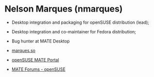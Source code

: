# Nelson Marques (nmarques)

  * Desktop integration and packaging for openSUSE distribution (lead);

  * Desktop integration and co-maintainer for Fedora distribution;

  * Bug hunter at MATE Desktop

  * [ marques.so](https://marques.so)

  * [ openSUSE MATE Portal](https://en.opensuse.org/Portal:MATE)

  * [ MATE Forums - openSUSE](https://forums.mate-desktop.org/viewforum.php?f=14&sid=535c158d053195891b0344da21c0bb79)
